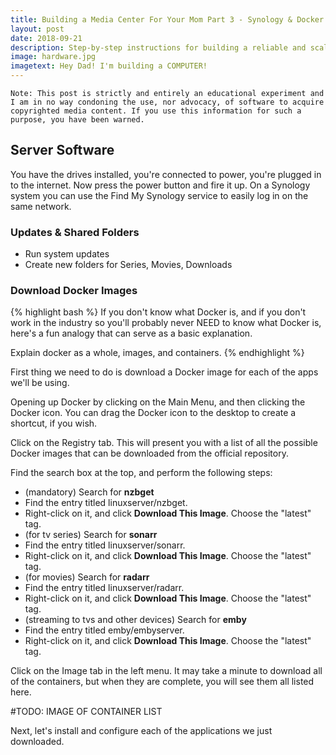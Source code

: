 ```yaml
---
title: Building a Media Center For Your Mom Part 3 - Synology & Docker
layout: post
date: 2018-09-21
description: Step-by-step instructions for building a reliable and scalable local media center that will scale as large as your house will allow (and beyond).
image: hardware.jpg
imagetext: Hey Dad! I'm building a COMPUTER!
---
```


`Note: This post is strictly and entirely an educational experiment and I am in no way condoning the use, nor advocacy, of software to acquire copyrighted media content. If you use this information for such a purpose, you have been warned.`

## Server Software
You have the drives installed, you're connected to power, you're plugged in to the internet. Now press the power button and fire it up. On a Synology system you can use the Find My Synology service to easily log in on the same network.

### Updates & Shared Folders

- Run system updates
- Create new folders for Series, Movies, Downloads

### Download Docker Images

{% highlight bash %}
If you don't know what Docker is, and if you don't work in the industry so you'll probably never NEED to know what Docker is, here's a fun analogy that can serve as a basic explanation.

Explain docker as a whole, images, and containers.
{% endhighlight %}

First thing we need to do is download a Docker image for each of the apps we'll be using.

Opening up Docker by clicking on the Main Menu, and then clicking the Docker icon. You can drag the Docker icon to the desktop to create a shortcut, if you wish.

Click on the Registry tab. This will present you with a list of all the possible Docker images that can be downloaded from the official repository.

Find the search box at the top, and perform the following steps:
- (mandatory) Search for **nzbget**
- Find the entry titled linuxserver/nzbget. 
- Right-click on it, and click **Download This Image**. Choose the "latest" tag.
- (for tv series) Search for **sonarr**
- Find the entry titled linuxserver/sonarr. 
- Right-click on it, and click  **Download This Image**. Choose the "latest" tag.
- (for movies) Search for **radarr**
- Find the entry titled linuxserver/radarr. 
- Right-click on it, and click  **Download This Image**. Choose the "latest" tag.
- (streaming to tvs and other devices) Search for **emby**
- Find the entry titled emby/embyserver. 
- Right-click on it, and click  **Download This Image**. Choose the "latest" tag.

Click on the Image tab in the left menu. It may take a minute to download all of the containers, but when they are complete, you will see them all listed here.

#TODO: IMAGE OF CONTAINER LIST

Next, let's install and configure each of the applications we just downloaded.
